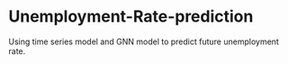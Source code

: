 # Unemployment-Rate-prediction
Using time series model and GNN model to predict future unemployment rate.
